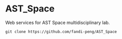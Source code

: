 # AST_Space
Web services for AST Space multidisciplinary lab.

```
git clone https://github.com/fandi-peng/AST_Space
```
